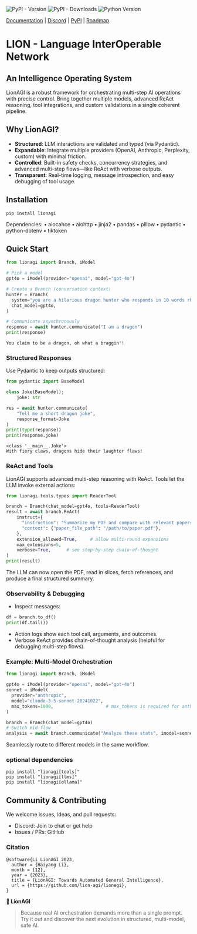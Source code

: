 ![PyPI - Version](https://img.shields.io/pypi/v/lionagi?labelColor=233476aa&color=231fc935)
![PyPI - Downloads](https://img.shields.io/pypi/dm/lionagi?color=blue)
![Python Version](https://img.shields.io/badge/python-3.10%2B-blue)

[Documentation](https://lion-agi.github.io/lionagi/) |
[Discord](https://discord.gg/aqSJ2v46vu) |
[PyPI](https://pypi.org/project/lionagi/) |
[Roadmap](https://trello.com/b/3seomsrI/lionagi)

# LION - Language InterOperable Network

## An Intelligence Operating System

LionAGI is a robust framework for orchestrating multi-step AI operations with
precise control. Bring together multiple models, advanced ReAct reasoning, tool
integrations, and custom validations in a single coherent pipeline.

## Why LionAGI?

- **Structured**: LLM interactions are validated and typed (via Pydantic).
- **Expandable**: Integrate multiple providers (OpenAI, Anthropic, Perplexity,
  custom) with minimal friction.
- **Controlled**: Built-in safety checks, concurrency strategies, and advanced
  multi-step flows—like ReAct with verbose outputs.
- **Transparent**: Real-time logging, message introspection, and easy debugging
  of tool usage.

## Installation

```
pip install lionagi
```

Dependencies: •	aiocahce •	aiohttp •	jinja2 •	pandas •	pillow •	pydantic
•	python-dotenv •	tiktoken

## Quick Start

```python
from lionagi import Branch, iModel

# Pick a model
gpt4o = iModel(provider="openai", model="gpt-4o")

# Create a Branch (conversation context)
hunter = Branch(
  system="you are a hilarious dragon hunter who responds in 10 words rhymes.",
  chat_model=gpt4o,
)

# Communicate asynchronously
response = await hunter.communicate("I am a dragon")
print(response)
```

```
You claim to be a dragon, oh what a braggin'!
```

### Structured Responses

Use Pydantic to keep outputs structured:

```python
from pydantic import BaseModel

class Joke(BaseModel):
    joke: str

res = await hunter.communicate(
    "Tell me a short dragon joke",
    response_format=Joke
)
print(type(response))
print(response.joke)
```

```
<class '__main__.Joke'>
With fiery claws, dragons hide their laughter flaws!
```

### ReAct and Tools

LionAGI supports advanced multi-step reasoning with ReAct. Tools let the LLM
invoke external actions:

```python
from lionagi.tools.types import ReaderTool

branch = Branch(chat_model=gpt4o, tools=ReaderTool)
result = await branch.ReAct(
    instruct={
      "instruction": "Summarize my PDF and compare with relevant papers.",
      "context": {"paper_file_path": "/path/to/paper.pdf"},
    },
    extension_allowed=True,     # allow multi-round expansions
    max_extensions=5,
    verbose=True,      # see step-by-step chain-of-thought
)
print(result)
```

The LLM can now open the PDF, read in slices, fetch references, and produce a
final structured summary.

### Observability & Debugging

- Inspect messages:

```python
df = branch.to_df()
print(df.tail())
```

- Action logs show each tool call, arguments, and outcomes.
- Verbose ReAct provides chain-of-thought analysis (helpful for debugging
  multi-step flows).

### Example: Multi-Model Orchestration

```python
from lionagi import Branch, iModel

gpt4o = iModel(provider="openai", model="gpt-4o")
sonnet = iModel(
  provider="anthropic",
  model="claude-3-5-sonnet-20241022",
  max_tokens=1000,                    # max_tokens is required for anthropic models
)

branch = Branch(chat_model=gpt4o)
# Switch mid-flow
analysis = await branch.communicate("Analyze these stats", imodel=sonnet)
```

Seamlessly route to different models in the same workflow.

### optional dependencies

```
pip install "lionagi[tools]"
pip install "lionagi[llms]"
pip install "lionagi[ollama]"
```

## Community & Contributing

We welcome issues, ideas, and pull requests:

- Discord: Join to chat or get help
- Issues / PRs: GitHub

### Citation

```
@software{Li_LionAGI_2023,
  author = {Haiyang Li},
  month = {12},
  year = {2023},
  title = {LionAGI: Towards Automated General Intelligence},
  url = {https://github.com/lion-agi/lionagi},
}
```

**🦁 LionAGI**

> Because real AI orchestration demands more than a single prompt. Try it out
> and discover the next evolution in structured, multi-model, safe AI.
